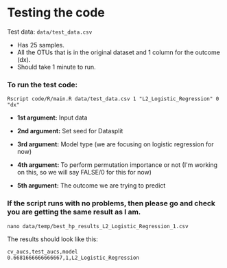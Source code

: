 # Testing the code

Test data: ```data/test_data.csv```

- Has 25 samples.
- All the OTUs that is in the original dataset and 1 column for the outcome (dx).
- Should take 1 minute to run.

### To run the test code:

```
Rscript code/R/main.R data/test_data.csv 1 "L2_Logistic_Regression" 0 "dx"
```

- __1st argument:__ Input data

- __2nd argument:__ Set seed for Datasplit

- __3rd argument:__ Model type (we are focusing on logistic regression for now)

- __4th argument:__ To perform permutation importance or not (I'm working on this, so we will say FALSE/0 for this for now)

- __5th argument:__ The outcome we are trying to predict

### If the script runs with no problems, then please go and check you are getting the same result as I am.

```
nano data/temp/best_hp_results_L2_Logistic_Regression_1.csv
```

The results should look like this:

```
cv_aucs,test_aucs,model
0.6681666666666667,1,L2_Logistic_Regression
```
